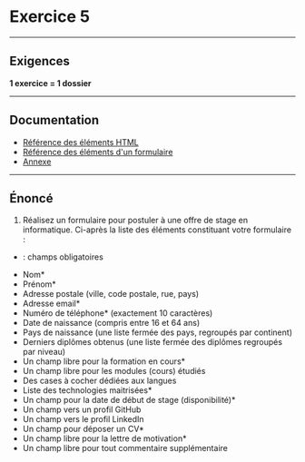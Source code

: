 # Exercice 5

---

## Exigences

**1 exercice = 1 dossier**

---

## Documentation

- [Référence des éléments HTML](https://developer.mozilla.org/fr/docs/Web/HTML/Element)
- [Référence des éléments d'un formulaire](https://www.w3schools.com/html/html_form_elements.asp)
- [Annexe](./annexe.md)

---

## Énoncé

1. Réalisez un formulaire pour postuler à une offre de stage en informatique.
Ci-après la liste des éléments constituant votre formulaire :
* : champs obligatoires

- Nom*
- Prénom*
- Adresse postale (ville, code postale, rue, pays)
- Adresse email*
- Numéro de téléphone* (exactement 10 caractères)
- Date de naissance (compris entre 16 et 64 ans)
- Pays de naissance (une liste fermée des pays, regroupés par continent)
- Derniers diplômes obtenus (une liste fermée des diplômes regroupés par niveau)
- Un champ libre pour la formation en cours*
- Un champ libre pour les modules (cours) étudiés
- Des cases à cocher dédiées aux langues
- Liste des technologies maitrisées*
- Un champ pour la date de début de stage (disponibilité)*
- Un champ vers un profil GitHub
- Un champ vers le profil LinkedIn
- Un champ pour déposer un CV*
- Un champ libre pour la lettre de motivation* 
- Un champ libre pour tout commentaire supplémentaire
